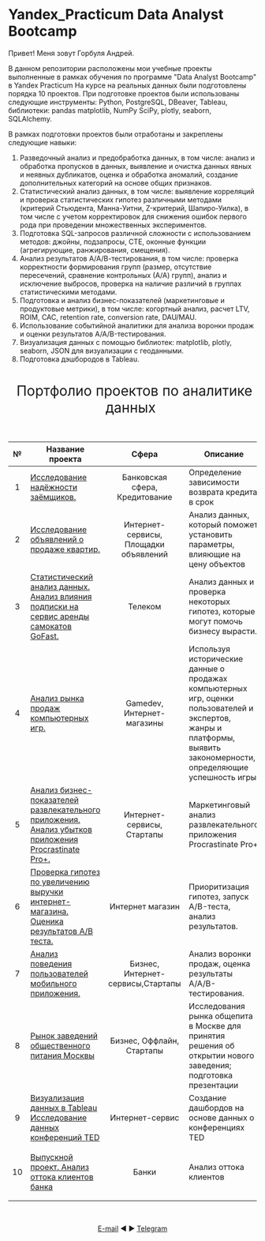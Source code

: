 # Yandex_Practicum Data Analyst Bootcamp
Привет! Меня зовут Горбуля Андрей.

В данном репозитории расположены мои учебные проекты выполненные в рамках обучения по программе "Data Analyst Bootcamp" в Yandex Practicum
На курсе на реальных данных были подготовлены порядка 10 проектов.
При подготовке проектов были использованы следующие инструменты: 
Python, PostgreSQL, DBeaver, Tableau, библиотеки: pandas matplotlib, NumPy SciPy, plotly, seaborn, SQLAlchemy. 

В рамках подготовки проектов были отработаны и закреплены следующие навыки:
1.	Разведочный анализ и предобработка данных, в том числе: анализ и обработка пропусков в данных, выявление и очистка данных явных и неявных дубликатов, оценка и обработка аномалий, создание дополнительных категорий на основе общих признаков.
2.	Статистический анализ данных, в том числе: выявление корреляций и проверка статистических гипотез различными методами (критерий Стьюдента, Манна-Уитни, Z-критерий, Шапиро-Уилка), в том числе с учетом корректировок для снижения ошибок первого рода при проведении множественных экспериментов.
3.	Подготовка SQL-запросов различной сложности с использованием методов: джойны, подзапросы, CTE, оконные функции (агрегирующие, ранжирования, смещения).
4.	Анализ результатов А/А/В-тестирования, в том числе: проверка корректности формирования групп (размер, отсутствие пересечений, сравнение контрольных (А/А) групп), анализ и исключение выбросов, проверка на наличие различий в группах статистическими методами.
5.	Подготовка и анализ бизнес-показателей (маркетинговые и продуктовые метрики), в том числе: когортный анализ, расчет LTV, ROIM, CAC, retention rate, conversion rate, DAU/MAU.
6.	Использование событийной аналитики для анализа воронки продаж и оценки результатов A/A/B-тестирования.
7.	Визуализация данных с помощью библиотек: matplotlib, plotly, seaborn, JSON для визуализации с геоданными.
8.	Подготовка дэшбородов в Tableau.

<h1 style="font-weight:normal" align="center">
  &nbsp;Портфолио проектов по аналитике данных&nbsp;
</h1>
<br>

|№|Название проекта|Сфера|Описание|Навыки и инструменты|Ключевые теги|
|:-----:|-----|:-----:|-----|:-----:|:-----:|
|1|[Исследование надёжности заёмщиков.](https://github.com/AVGorbulya/Yandex_Practicum/tree/main/1_Исследование%20надежности%20заемщиков)|Банковская сфера, Кредитование|Определение зависимости возврата кредита в срок| `Python` `Pandas` |обработка данных, дубликаты, пропуски, категоризация, декомпозиция|
|2|[Исследование объявлений о продаже квартир.](https://github.com/AVGorbulya/Yandex_Practicum/tree/main/2_Исследование%20объявлений%20о%20продаже%20квартир)|Интернет-сервисы, Площадки объявлений|Анализ данных, который поможет установить параметры, влияющие на цену объектов| `Pandas` `Matplotlib` `NumPy`|обработка данных, histogram, boxplot, scattermatrix,категоризация, scatterplot|
|3|[Статистический анализ данных. Анализ влияния подписки на сервис аренды самокатов GoFast.](https://github.com/AVGorbulya/Yandex_Practicum/tree/main/3_Статистический%20анализ%20данных)|Телеком|Анализ данных и проверка некоторых гипотез, которые могут помочь бизнесу вырасти.| `Pandas` `NumPy` `Matplotlib` `Scipy` `seaborn` `math`|обработка данных, histogram, boxplot, статистический тест,критерий Стьюдента|
|4|[Анализ рынка продаж компьютерных игр.](https://github.com/AVGorbulya/Yandex_Practicum/tree/main/4_Анализ%20рынка%20продаж%20компьютерных%20игр)|Gamedev, Интернет-магазины|Используя исторические данные о продажах компьютерных игр, оценки пользователей и экспертов, жанры и платформы, выявить закономерности, определяющие успешность игры| `Pandas` `NumPy` `Matplotlib` `Seaborn` `Scipy` `Math`|обработка данных, histogram, boxplot, статистический тест,критерий Стьюдента, piechart|
|5|[Анализ бизнес-показателей развлекательного приложения. Анализ убытков приложения Procrastinate Pro+.](https://github.com/AVGorbulya/Yandex_Practicum/tree/main/5_Анализ%20бизнес-показателей%20развлекательного%20приложения)|Интернет-сервисы, Стартапы|Маркетинговый анализ развлекательного приложения Procrastinate Pro+ | `Pandas` `Matplotlib` 'Seaborn' |обработка данных, статистический тест, LTV, CAC, когортный анализ|
|6|[Проверка гипотез по увеличению выручки интернет-магазина. Оценика результатов A/B теста.](https://github.com/AVGorbulya/Yandex_Practicum/tree/main/6_Проверка%20гипотез%20по%20увеличению%20выручки)|Интернет магазин|Приоритизация гипотез, запуск A/B-теста, анализ результатов.| `Pandas` `NumPy` `Matplotlib` `Scipy`|A/B-тест, статистический тест, фреймворк, RICE, ICE|
|7|[Анализ поведения пользователей мобильного приложения.](https://github.com/AVGorbulya/Yandex_Practicum/tree/main/1_Исследование%20надежности%20заемщиков)|Бизнес, Интернет-сервисы,Стартапы|Анализ воронки продаж, оценка результаты A/A/B-тестирования.| `Pandas` `NumPy` `Matplotlib` `Scipy`|A/B-тест, визуализация, статистический тест|
|8|[Рынок заведений общественного питания Москвы](https://github.com/AVGorbulya/Yandex_Practicum/tree/main/1_Исследование%20надежности%20заемщиков)|Бизнес, Оффлайн, Стартапы|Исследования рынка общепита в Москве для принятия решения об открытии нового заведения; подготовка презентации| `pandas` `numpy` `matplotlib` `seaborn` `plotly` `json` `folium` `MarkerCluster` |обработка данных, визуализация данных, создание презентаций|
|9|[Визуализация данных в Tableau Исследование данных конференций TED](https://github.com/AVGorbulya/Yandex_Practicum/tree/main/1_Исследование%20надежности%20заемщиков)|Интернет-сервис|Cоздание дашбордов на основе данных о конференциях TED | `Pandas` `SQLAlchemy` `Tableau`|дашборд, визуализация данных, Tableau|
|10|[Выпускной проект. Анализ оттока клиентов банка](https://github.com/AVGorbulya/Yandex_Practicum/tree/main/1_Исследование%20надежности%20заемщиков)|Банки| Анализ оттока клиентов | `Pandas` `NumPy` `Matplotlib` `Seaborn` `Scipy` `Math` `Missingno` `Phik` `Re` |статистический тест, обработка данных, визуализация данных, создание презентаций|

 

<br>
<span align="center">

[E-mail](mailto:avgorjob@gmail.com) ◄ ► [Telegram](https://t.me/AVGorbulya)


